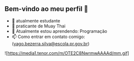 ## Bem-vindo ao meu perfil 👋

- 📖 atualmente estudante
- 🥊 praticante de Muay Thai
- 🌱 Atualmente estou aprendendo: Programação
- 📫 Como entrar em contato comigo: (yago.bezerra.silva@escola.pr.gov.br)



![https://media1.tenor.com/m/OTE2C8NwrmwAAAAd/mm.gif]
